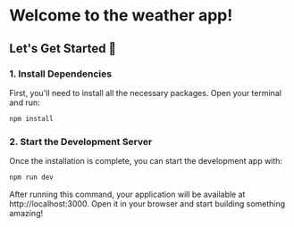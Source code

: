 # Welcome to the weather app!

## Let's Get Started 🚀

### 1. Install Dependencies

First, you'll need to install all the necessary packages. Open your terminal and run:

```bash
npm install
```

### 2. Start the Development Server
Once the installation is complete, you can start the development app with:

```bash
npm run dev
```
After running this command, your application will be available at http://localhost:3000. Open it in your browser and start building something amazing!
